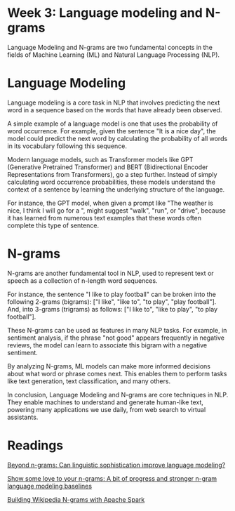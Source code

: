 # Week 3: Language modeling and N-grams

Language Modeling and N-grams are two fundamental concepts in the fields of Machine Learning (ML) and Natural Language Processing (NLP).

# Language Modeling
Language modeling is a core task in NLP that involves predicting the next word in a sequence based on the words that have already been observed.

A simple example of a language model is one that uses the probability of word occurrence. For example, given the sentence "It is a nice day", the model could predict the next word by calculating the probability of all words in its vocabulary following this sequence.

Modern language models, such as Transformer models like GPT (Generative Pretrained Transformer) and BERT (Bidirectional Encoder Representations from Transformers), go a step further. Instead of simply calculating word occurrence probabilities, these models understand the context of a sentence by learning the underlying structure of the language.

For instance, the GPT model, when given a prompt like "The weather is nice, I think I will go for a ", might suggest "walk", "run", or "drive", because it has learned from numerous text examples that these words often complete this type of sentence.

# N-grams
N-grams are another fundamental tool in NLP, used to represent text or speech as a collection of n-length word sequences.

For instance, the sentence "I like to play football" can be broken into the following 2-grams (bigrams): ["I like", "like to", "to play", "play football"]. And, into 3-grams (trigrams) as follows: ["I like to", "like to play", "to play football"].

These N-grams can be used as features in many NLP tasks. For example, in sentiment analysis, if the phrase "not good" appears frequently in negative reviews, the model can learn to associate this bigram with a negative sentiment.

By analyzing N-grams, ML models can make more informed decisions about what word or phrase comes next. This enables them to perform tasks like text generation, text classification, and many others.

In conclusion, Language Modeling and N-grams are core techniques in NLP. They enable machines to understand and generate human-like text, powering many applications we use daily, from web search to virtual assistants.

# Readings

[Beyond n-grams: Can linguistic sophistication improve language modeling?](https://aclanthology.org/P98-1028.pdf)

[Show some love to your n-grams: A bit of progress and stronger n-gram language modeling baselines](https://api.repository.cam.ac.uk/server/api/core/bitstreams/83d21f26-066b-4894-915b-63c7749b8a3f/content)

[Building Wikipedia N-grams with Apache Spark
](https://www.researchgate.net/profile/Jorge-Fonseca-10/publication/361805716_Building_Wikipedia_N-grams_with_Apache_Spark/links/63146b815eed5e4bd1468051/Building-Wikipedia-N-grams-with-Apache-Spark.pdf)

